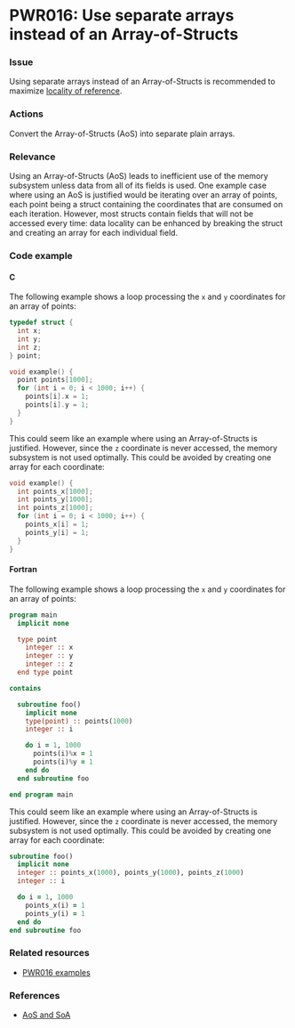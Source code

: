 # PWR016: Use separate arrays instead of an Array-of-Structs

### Issue

Using separate arrays instead of an Array-of-Structs is recommended to maximize
[locality of reference](../../Glossary/Locality-of-reference.md).

### Actions

Convert the Array-of-Structs (AoS) into separate plain arrays.

### Relevance

Using an Array-of-Structs (AoS) leads to inefficient use of the memory subsystem
unless data from all of its fields is used. One example case where using an AoS
is justified would be iterating over an array of points, each point being a
struct containing the coordinates that are consumed on each iteration. However,
most structs contain fields that will not be accessed every time: data locality
can be enhanced by breaking the struct and creating an array for each individual
field.

### Code example

#### C

The following example shows a loop processing the `x` and `y` coordinates for an
array of points:

```c
typedef struct {
  int x;
  int y;
  int z;
} point;

void example() {
  point points[1000];
  for (int i = 0; i < 1000; i++) {
    points[i].x = 1;
    points[i].y = 1;
  }
}
```

This could seem like an example where using an Array-of-Structs is justified.
However, since the `z` coordinate is never accessed, the memory subsystem is
not used optimally. This could be avoided by creating one array for each
coordinate:

```c
void example() {
  int points_x[1000];
  int points_y[1000];
  int points_z[1000];
  for (int i = 0; i < 1000; i++) {
    points_x[i] = 1;
    points_y[i] = 1;
  }
}
```

#### Fortran

The following example shows a loop processing the `x` and `y` coordinates for
an array of points:

```f90
program main
  implicit none

  type point
    integer :: x
    integer :: y
    integer :: z
  end type point

contains

  subroutine foo()
    implicit none
    type(point) :: points(1000)
    integer :: i

    do i = 1, 1000
      points(i)%x = 1
      points(i)%y = 1
    end do
  end subroutine foo

end program main
```

This could seem like an example where using an Array-of-Structs is justified.
However, since the `z` coordinate is never accessed, the memory subsystem is
not used optimally. This could be avoided by creating one array for each
coordinate:

```f90
subroutine foo()
  implicit none
  integer :: points_x(1000), points_y(1000), points_z(1000)
  integer :: i

  do i = 1, 1000
    points_x(i) = 1
    points_y(i) = 1
  end do
end subroutine foo
```

### Related resources

* [PWR016 examples](../PWR016/)

### References

* [AoS and SoA](https://en.wikipedia.org/wiki/AoS_and_SoA)

